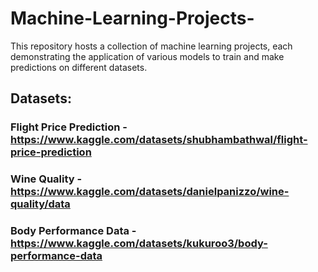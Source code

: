 # Machine-Learning-Projects-
This repository hosts a collection of machine learning projects, each demonstrating the application of various models to train and make predictions on different datasets.

## Datasets:
### Flight Price Prediction - https://www.kaggle.com/datasets/shubhambathwal/flight-price-prediction
### Wine Quality - https://www.kaggle.com/datasets/danielpanizzo/wine-quality/data
### Body Performance Data -  https://www.kaggle.com/datasets/kukuroo3/body-performance-data

